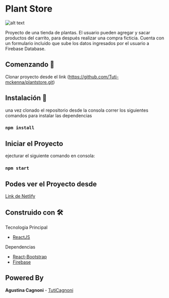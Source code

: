 # Plant Store

![alt text](https://image.flaticon.com/icons/png/512/892/892917.png)

Proyecto de una tienda de plantas.
El usuario pueden agregar y sacar productos del carrito, para después realizar una compra ficticia. Cuenta con un formulario incluido que sube los datos ingresados por el usuario a Firebase Database.

## Comenzando 🚀

Clonar proyecto desde el link (https://github.com/Tuti-mckenna/plantstore.git)

## Instalación 🔧

una vez clonado el repositorio desde la consola correr los siguientes comandos para instalar las dependencias

### `npm install`

## Iniciar el Proyecto

ejecturar el siguiente comando en consola:

### `npm start`

## Podes ver el Proyecto desde

[Link de Netlify](https://relaxed-meninsky-299447.netlify.app/)

## Construido con 🛠️

Tecnologia Principal

- [ReactJS](https://es.reactjs.org/)

Dependencias

- [React-Bootstrap](https://react-bootstrap.github.io/)
- [Firebase](https://firebase.google.com/)

## Powered By

**Agustina Cagnoni** - [TutiCagnoni](https://github.com/Tuti-mckenna)
